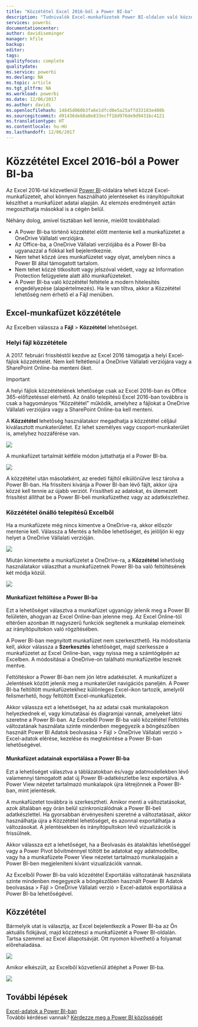 ```yaml
---
title: "Közzététel Excel 2016-ból a Power BI-ba"
description: "Tudnivalók Excel-munkafüzetek Power BI-oldalon való közzétételéről."
services: powerbi
documentationcenter: 
author: davidiseminger
manager: kfile
backup: 
editor: 
tags: 
qualityfocus: complete
qualitydate: 
ms.service: powerbi
ms.devlang: NA
ms.topic: article
ms.tgt_pltfrm: NA
ms.workload: powerbi
ms.date: 12/06/2017
ms.author: davidi
ms.openlocfilehash: 14845d060b3fa6e1dfcd8e5a25affd33183e480b
ms.sourcegitcommit: d91436de68a0e833ecff18d976de9d9431bc4121
ms.translationtype: HT
ms.contentlocale: hu-HU
ms.lasthandoff: 12/06/2017
---
```

# <a name="publish-to-power-bi-from-excel-2016"></a>Közzététel Excel 2016-ból a Power BI-ba
Az Excel 2016-tal közvetlenül [Power BI](https://powerbi.microsoft.com)-oldalára teheti közzé Excel-munkafüzeteit, ahol könnyen használható jelentéseket és irányítópultokat készíthet a munkafüzet adatai alapján. Az elemzés eredményeit aztán megoszthatja másokkal is a cégén belül.

Néhány dolog, amivel tisztában kell lennie, mielőtt továbbhalad:

* A Power BI-ba történő közzététel előtt mentenie kell a munkafüzetet a OneDrive Vállalati verziójára.
* Az Office-ba, a OneDrive Vállalati verziójába és a Power BI-ba ugyanazzal a fiókkal kell bejelentkeznie.
* Nem tehet közzé üres munkafüzetet vagy olyat, amelyben nincs a Power BI által támogatott tartalom.
* Nem tehet közzé titkosított vagy jelszóval védett, vagy az Information Protection felügyelete alatt álló munkafüzeteket.
* A Power BI-ba való közzététel feltétele a modern hitelesítés engedélyezése (alapértelmezés). Ha le van tiltva, akkor a Közzététel lehetőség nem érhető el a Fájl menüben.

## <a name="to-publish-your-excel-workbook"></a>Excel-munkafüzet közzététele
Az Excelben válassza a **Fájl** > **Közzététel** lehetőséget.

### <a name="local-file-publishing"></a>Helyi fájl közzététele
A 2017. februári frissítéstől kezdve az Excel 2016 támogatja a helyi Excel-fájlok közzétételét. Nem kell feltétlenül a OneDrive Vállalati verziójára vagy a SharePoint Online-ba menteni őket.

> [!IMPORTANT]
> A helyi fájlok közzétételének lehetősége csak az Excel 2016-ban és Office 365-előfizetéssel elérhető. Az önálló telepítésű Excel 2016-ban továbbra is csak a hagyományos "Közzététel" működik, amelyhez a fájlokat a OneDrive Vállalati verziójára vagy a SharePoint Online-ba kell menteni.
> 
> 

A **Közzététel** lehetőség használatakor megadhatja a közzététel céljául kiválasztott munkaterületet. Ez lehet személyes vagy csoport-munkaterület is, amelyhez hozzáférése van.

![](media/service-publish-from-excel/pbi_choose_workspace.png)

A munkafüzet tartalmát kétféle módon juttathatja el a Power BI-ba.

![](media/service-publish-from-excel/pbi_uploadexport3.png)

A közzététel után másolatként, az eredeti fájltól elkülönülve lesz tárolva a Power BI-ban. Ha frissíteni kívánja a Power BI-ban lévő fájlt, akkor újra közzé kell tennie az újabb verziót. Frissítheti az adatokat, és ütemezett frissítést állíthat be a Power BI-beli munkafüzethez vagy az adatkészlethez.

### <a name="publishing-from-excel-standalone"></a>Közzététel önálló telepítésű Excelből
Ha a munkafüzete még nincs kimentve a OneDrive-ra, akkor először mentenie kell. Válassza a Mentés a felhőbe lehetőséget, és jelöljön ki egy helyet a OneDrive Vállalati verzióján.

![](media/service-publish-from-excel/pbi_savetoonedrive2.png)

Miután kimentette a munkafüzetet a OneDrive-ra, a **Közzététel** lehetőség használatakor választhat a munkafüzetnek Power BI-ba való feltöltésének két módja közül.

![](media/service-publish-from-excel/pbi_uploadexport2.png)

#### <a name="upload-your-workbook-to-power-bi"></a>Munkafüzet feltöltése a Power BI-ba
Ezt a lehetőséget választva a munkafüzet ugyanúgy jelenik meg a Power BI felületén, ahogyan az Excel Online-ban jelenne meg. Az Excel Online-tól eltérően azonban itt nagyszerű funkciók segítenek a munkalap elemeinek az irányítópultokon való rögzítésében.

A Power BI-ban megnyitott munkafüzet nem szerkeszthető. Ha módosítania kell, akkor válassza a **Szerkesztés** lehetőséget, majd szerkessze a munkafüzetet az Excel Online-ban, vagy nyissa meg a számtógépén az Excelben. A módosításai a OneDrive-on található munkafüzetbe lesznek mentve.

Feltöltéskor a Power BI-ban nem jön létre adatkészlet. A munkafüzet a Jelentések között jelenik meg a munkaterület navigációs paneljén. A Power BI-ba feltöltött munkafüzetekhez különleges Excel-ikon tartozik, amelyről felismerhető, hogy feltöltött Excel-munkafüzetek.

Akkor válassza ezt a lehetőséget, ha az adatai csak munkalapokon helyezkednek el, vagy kimutatásai és diagramjai vannak, amelyeket látni szeretne a Power BI-ban.
Az Excelből Power BI-ba való közzététel Feltöltés változatának használata szinte mindenben megegyezik a böngészőben használt Power BI Adatok beolvasása > Fájl > OneDrive Vállalati verzió > Excel-adatok elérése, kezelése és megtekintése a Power BI-ban lehetőségével.

#### <a name="export-workbook-data-to-power-bi"></a>Munkafüzet adatainak exportálása a Power BI-ba
Ezt a lehetőséget választva a táblázatokban és/vagy adatmodellekben lévő valamennyi támogatott adat új Power BI-adatkészletbe lesz exportálva. A Power View nézetet tartalmazó munkalapok újra létrejönnek a Power BI-ban, mint jelentések.

A munkafüzetet továbbra is szerkesztheti. Amikor menti a változtatásokat, azok általában egy órán belül szinkronizálódnak a Power BI-beli adatkészlettel. Ha gyorsabban érvényesíteni szeretné a változtatásait, akkor használhatja újra a Közzététel lehetőséget, és azonnal exportálhatja a változásokat. A jelentésekben és irányítópultokon lévő vizualizációk is frissülnek.

Akkor válassza ezt a lehetőséget, ha a Beolvasás és átalakítás lehetőséggel vagy a Power Pivot bővítménnyel töltött be adatokat egy adatmodellbe, vagy ha a munkafüzete Power View nézetet tartalmazó munkalapjain a Power BI-ben megjeleníteni kívánt vizualizációk vannak.

Az Excelből Power BI-ba való közzététel Exportálás változatának használata szinte mindenben megegyezik a böngészőben használt Power BI Adatok beolvasása > Fájl > OneDrive Vállalati verzió > Excel-adatok exportálása a Power BI-ba lehetőségével.

## <a name="publishing"></a>Közzététel
Bármelyik utat is választja, az Excel bejelentkezik a Power BI-ba az Ön aktuális fiókjával, majd közzéteszi a munkafüzetét a Power BI-oldalán. Tartsa szemmel az Excel állapotsávját. Ott nyomon követhető a folyamat előrehaladása.

![](media/service-publish-from-excel/pbi_publishingstatus.png)

Amikor elkészült, az Excelből közvetlenül átléphet a Power BI-ba.

![](media/service-publish-from-excel/pbi_gotopbi.png)

## <a name="next-steps"></a>További lépések
[Excel-adatok a Power BI-ban](service-excel-workbook-files.md)  
További kérdései vannak? [Kérdezze meg a Power BI közösségét](http://community.powerbi.com/)

